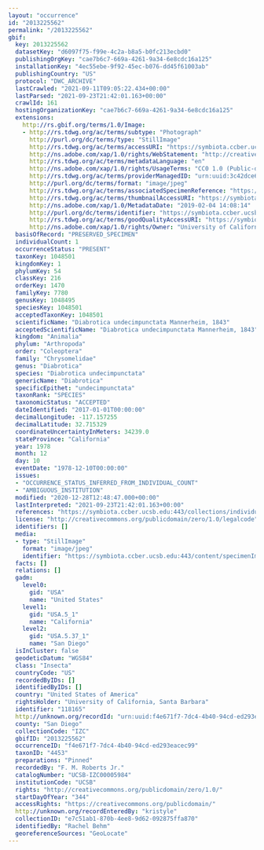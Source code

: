 ```yaml
---
layout: "occurrence"
id: "2013225562"
permalink: "/2013225562"
gbif:
  key: 2013225562
  datasetKey: "d6097f75-f99e-4c2a-b8a5-b0fc213ecbd0"
  publishingOrgKey: "cae7b6c7-669a-4261-9a34-6e8cdc16a125"
  installationKey: "4ec55ebe-9f92-45ec-b076-dd45f61003ab"
  publishingCountry: "US"
  protocol: "DWC_ARCHIVE"
  lastCrawled: "2021-09-11T09:05:22.434+00:00"
  lastParsed: "2021-09-23T21:42:01.163+00:00"
  crawlId: 161
  hostingOrganizationKey: "cae7b6c7-669a-4261-9a34-6e8cdc16a125"
  extensions:
    http://rs.gbif.org/terms/1.0/Image:
    - http://rs.tdwg.org/ac/terms/subtype: "Photograph"
      http://purl.org/dc/terms/type: "StillImage"
      http://rs.tdwg.org/ac/terms/accessURI: "https://symbiota.ccber.ucsb.edu:443/content/specimenImages/UCSB_IZC/UCSB-IZC00005/UCSB-IZC00005984_lg.jpg"
      http://ns.adobe.com/xap/1.0/rights/WebStatement: "http://creativecommons.org/publicdomain/zero/1.0/"
      http://rs.tdwg.org/ac/terms/metadataLanguage: "en"
      http://ns.adobe.com/xap/1.0/rights/UsageTerms: "CC0 1.0 (Public-domain)"
      http://rs.tdwg.org/ac/terms/providerManagedID: "urn:uuid:3c42dce6-ef0d-4e62-ab58-1a704dda2da5"
      http://purl.org/dc/terms/format: "image/jpeg"
      http://rs.tdwg.org/ac/terms/associatedSpecimenReference: "https://symbiota.ccber.ucsb.edu:443/collections/individual/index.php?occid=118165"
      http://rs.tdwg.org/ac/terms/thumbnailAccessURI: "https://symbiota.ccber.ucsb.edu:443/content/specimenImages/UCSB_IZC/UCSB-IZC00005/UCSB-IZC00005984_tn.jpg"
      http://ns.adobe.com/xap/1.0/MetadataDate: "2019-02-04 14:08:14"
      http://purl.org/dc/terms/identifier: "https://symbiota.ccber.ucsb.edu:443/content/specimenImages/UCSB_IZC/UCSB-IZC00005/UCSB-IZC00005984_lg.jpg"
      http://rs.tdwg.org/ac/terms/goodQualityAccessURI: "https://symbiota.ccber.ucsb.edu:443/content/specimenImages/UCSB_IZC/UCSB-IZC00005/UCSB-IZC00005984.jpg"
      http://ns.adobe.com/xap/1.0/rights/Owner: "University of California, Santa Barbara"
  basisOfRecord: "PRESERVED_SPECIMEN"
  individualCount: 1
  occurrenceStatus: "PRESENT"
  taxonKey: 1048501
  kingdomKey: 1
  phylumKey: 54
  classKey: 216
  orderKey: 1470
  familyKey: 7780
  genusKey: 1048495
  speciesKey: 1048501
  acceptedTaxonKey: 1048501
  scientificName: "Diabrotica undecimpunctata Mannerheim, 1843"
  acceptedScientificName: "Diabrotica undecimpunctata Mannerheim, 1843"
  kingdom: "Animalia"
  phylum: "Arthropoda"
  order: "Coleoptera"
  family: "Chrysomelidae"
  genus: "Diabrotica"
  species: "Diabrotica undecimpunctata"
  genericName: "Diabrotica"
  specificEpithet: "undecimpunctata"
  taxonRank: "SPECIES"
  taxonomicStatus: "ACCEPTED"
  dateIdentified: "2017-01-01T00:00:00"
  decimalLongitude: -117.157255
  decimalLatitude: 32.715329
  coordinateUncertaintyInMeters: 34239.0
  stateProvince: "California"
  year: 1978
  month: 12
  day: 10
  eventDate: "1978-12-10T00:00:00"
  issues:
  - "OCCURRENCE_STATUS_INFERRED_FROM_INDIVIDUAL_COUNT"
  - "AMBIGUOUS_INSTITUTION"
  modified: "2020-12-28T12:48:47.000+00:00"
  lastInterpreted: "2021-09-23T21:42:01.163+00:00"
  references: "https://symbiota.ccber.ucsb.edu:443/collections/individual/index.php?occid=118165"
  license: "http://creativecommons.org/publicdomain/zero/1.0/legalcode"
  identifiers: []
  media:
  - type: "StillImage"
    format: "image/jpeg"
    identifier: "https://symbiota.ccber.ucsb.edu:443/content/specimenImages/UCSB_IZC/UCSB-IZC00005/UCSB-IZC00005984_lg.jpg"
  facts: []
  relations: []
  gadm:
    level0:
      gid: "USA"
      name: "United States"
    level1:
      gid: "USA.5_1"
      name: "California"
    level2:
      gid: "USA.5.37_1"
      name: "San Diego"
  isInCluster: false
  geodeticDatum: "WGS84"
  class: "Insecta"
  countryCode: "US"
  recordedByIDs: []
  identifiedByIDs: []
  country: "United States of America"
  rightsHolder: "University of California, Santa Barbara"
  identifier: "118165"
  http://unknown.org/recordId: "urn:uuid:f4e671f7-7dc4-4b40-94cd-ed293eacec99"
  county: "San Diego"
  collectionCode: "IZC"
  gbifID: "2013225562"
  occurrenceID: "f4e671f7-7dc4-4b40-94cd-ed293eacec99"
  taxonID: "4453"
  preparations: "Pinned"
  recordedBy: "F. M. Roberts Jr."
  catalogNumber: "UCSB-IZC00005984"
  institutionCode: "UCSB"
  rights: "http://creativecommons.org/publicdomain/zero/1.0/"
  startDayOfYear: "344"
  accessRights: "https://creativecommons.org/publicdomain/"
  http://unknown.org/recordEnteredBy: "kristyle"
  collectionID: "e7c51ab1-870b-4ee8-9d62-092875ffa870"
  identifiedBy: "Rachel Behm"
  georeferenceSources: "GeoLocate"
---
```

